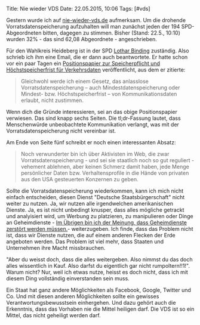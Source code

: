 Title: Nie wieder VDS
Date: 22.05.2015, 10:06
Tags: [#vds]

Gestern wurde ich auf [nie-wieder-vds.de](https://nie-wieder-vds.de) aufmerksam. Um die drohende Vorratsdatenspeicherung aufzuhalten will man zunächst jeden der 194  SPD-Abgeordneten bitten, dagegen zu stimmen. Bisher (Stand: 22.5., 10:10) wurden 32% - das sind 62,08 Abgeordnete - angeschrieben.

Für den Wahlkreis Heideberg ist in der SPD [Lothar Binding](https://de.wikipedia.org/wiki/Lothar_Binding) zuständig. Also schrieb ich ihm eine Email, die er dann auch beantwortete. Er hatte schon vor ein paar Tagen ein [Positionspapier zur Speicherpflicht und Höchstspeicherfrist für Verkehrsdaten](http://www.lothar-binding.de/fileadmin/downloads/pdf/Briefe/Position_VDS_BindingL.pdf) veröffentlicht, aus dem er zitierte:

> Gleichwohl werde ich einem Gesetz, das anlasslose Vorratsdatenspeicherung – auch Mindestdatenspeicherung oder Mindest- bzw. Höchstspeicherfrist – von Kommunikationsdaten erlaubt, nicht zustimmen.

Wenn dich die Gründe interessieren, sei an das obige Positionspapier verwiesen. Das sind knapp sechs Seiten. Die tl;dr-Fassung lautet, dass Menschenwürde unbeobachtete Kommunikation verlangt, was mit der Vorratsdatenspeicherung nicht vereinbar ist.

Am Ende von Seite fünf schreibt er noch einen interessanten Absatz:

> Noch verwunderter bin ich über Aktivisten im Web, die zwar Vorratsdatenspeicherung - und sei sie staatlich noch so gut reguliert - vehement ablehnen, aber keinen Schmerz damit haben, jede Menge persönlicher Daten bzw. Verhaltensprofile in die Hände von privaten aus den USA gesteuerten Konzernen zu geben. 

Sollte die Vorratsdatenspeicherung wiederkommen, kann ich mich nicht einfach entscheiden, diesen Dienst "Deutsche Staatsbürgerschaft" nicht weiter zu nutzen. Ja, wir nutzen alle irgendwelchen amerikanischen Dienste. Ja, es ist nicht unbedingt knusper, dass alles mögliche getrackt und analyisiert wird, um Werbung zu platzieren, zu manipulieren oder Dinge an Geheimdienste - [Im Übrigen bin ich der Meinung, dass Geheimdienste zerstört werden müssen.](https://bullenscheisse.de/2015/zweck-und-mittel/)- weiterzugeben. Ich finde, dass das Problem nicht ist, dass wir Dienste nutzen, die auf einem anderen Flecken der Erde angeboten werden. Das Problem ist viel mehr, dass Staaten und Unternehmen ihre Macht missbrauchen.

"Aber du weisst doch, dass die alles weitergeben. Also nimmst du das doch alles wissentlich in Kauf. Also darfst du eigentlich gar nicht rumpoltern!!1!". Warum nicht? Nur, weil ich etwas nutze, heisst es doch nicht, dass ich mit diesem Ding vollständig einverstanden sein muss.

Ein Staat hat ganz andere Möglichkeiten als Facebook, Google, Twitter und Co. Und mit diesen anderen Möglichkeiten sollte ein gewisses Verantwortungsbewusstsein einhergehen. Und dazu gehört auch die Erkenntnis, dass das Vorhaben nie die Mittel heiligen darf. Die VDS ist so ein Mittel, das nicht geheiligt werden darf.
